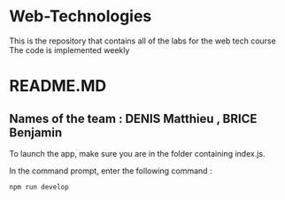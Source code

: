 # Web-Technologies
This is the repository that contains all of the labs for the web tech course
The code is implemented weekly

# README.MD

## Names of the team : DENIS Matthieu , BRICE Benjamin



To launch the app, make sure you are in the folder containing index.js.

In the command prompt, enter the following command :

`npm run develop`
